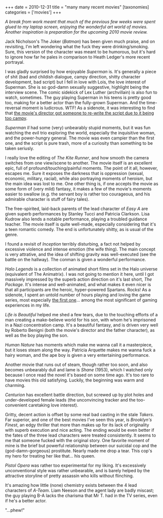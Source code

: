 +++
date = 2010-12-31
title = "many many recent movies"
[taxonomies]
categories = ['movies']
+++

*A break from work meant that much of the previous few weeks were spent
glued to my laptop screen, enjoying the wonderful art world of movies.
Another inspiration is preparation for the upcoming 2010 movie review.*

Jack Nicholson's The Joker (*Batman*) has been given much praise, and
on revisiting, I'm left wondering what the fuck they were
drinking/smoking. Sure, this version of the character was meant to be
humorous, but it's hard to ignore how far he pales in comparison to
Heath Ledger's more recent portrayal.

I was gladly surprised by how enjoyable *Superman* is. It's generally a
piece of shit (bad and childish dialogue, campy direction, shitty
character development, bad script) but I fell in love with Lois, the
love interest of Superman. She is so god-damn sexually suggestive,
highlight being the interview scene. The comic sidekick of Lex Luther
(archvillain) is also fun to watch, sometimes. The guy playing Superman
in his teens is pretty good too, making for a better actor than the
fully-grown Superman. And the time-reversal moment is ludicrous. WTF! As
a sidenote, it was interesting to find that [the movie's director got
someone to re-write the script due to it being too campy].

*Superman II* had some (very) unbearably stupid moments, but it was fun
watching the evil trio exploring the world, especially the inquisitive
woman, and the power-hungry general. The movie was even campier than the
first one, and the script is pure trash, more of a curiosity than
something to be taken seriusly.

I really love the editing of *The Kite Runner*, and how smooth the
camera switches from one view/scene to another. The movie itself is an
excellent epic, full of profound/touching/painful moments. The point of
it all, however, escapes me. Sure it exposes the darkness that is
oppression (sexual, economic, military, racial), while also portraying
moments of heroism, but the main idea was lost to me. One other thing
is, if one accepts the movie as some form of (very mild) fantasy, it
makes a few of the movie's moments easier to swallow (e.g. the servant
boy is rather too courageous, and his admirable character is stuff of
fairy tales).

The free-spirited, laid-back parents of the lead character of *Easy A*
are given superb performances by Stanley Tucci and Patricia Clarkson.
Lisa Kudrow also lends a notable performance, playing a troubled
guidance teacher. The movie itself is quite well-made, especially
considering that it's a teen romantic comedy. The end is unfortunately
shitty, as is usual of the genre.

I found a revisit of *Inception* terribly disturbing, a fact not helped
by excessive violence and intense emotion (the wife thing). The main
concept is very attrative, and the idea of shifting gravity was
well-executed (see the battle on the hallway). The conman is given a
wonderful performance.

*Halo Legends* is a collection of animated short films set in the Halo
universe (equivalent of The Animatrix). I was not going to mention it
here, until I got massively impressed by the superb action direction on
it's last short, *The Package*. It's intense and well-animated, and
what makes it even nicer is that all participants are the heroic,
hyper-powered Spartans. Rocks! As a sidenote, I spent an untold number
of hours playing and loving the game series, most especially [the first
one]... among the most significant of gaming experiences in my life.

*Life is Beautiful* helped me shed a few tears, due to the touching
efforts of a man creating a make-believe world for his son, with whom
he's imprisoned in a Nazi concentration camp. It's a beautiful
fantasy, and is driven very well by Roberto Benigni (both the movie's
director and the father character), as well as the boy playing the son.

*Human Nature* has moments which make me wanna call it a masterpiece,
but it loses steam along the way. Patricia Arquette makes me wanna fuck
a hairy woman, and the ape boy is given a very entertaining performance.

Another movie that runs out of steam, though rather too soon, and also
becomes unbearably dull and lame is *Shane* (1953), which I watched only
because I once read the novel it's based on some time ago. It's too
rare to have movies this old satisfying. Luckily, the beginning was warm
and charming.

*Centurion* has excellent battle direction, but screwed up by plot holes
and under-developed female leads (the unconvincing tracker and the
too-convenient caretaking love interest).

Gritty, decent action is offset by some real bad casting in the stale
*Takers*. Far superior, and one of the best movies I've seen this year,
is *Brooklyn's Finest*, an edgy thriller that more than makes up for
its lack of originality with superb execution and nice acting. The
ending would be even better if the fates of the three lead characters
were treated consistently. It seems to me that someone fucked with the
original story. One favorite moment of mine is the brief but powerful
relationship between our suicidal cop and the (god-damn-gorgeous)
prostitute. Nearly made me drop a tear. This cop's my hero for treating
her like that... his queen.

*Pistol Opera* was rather too experimental for my liking. It's
excessively unconventional style was rather unbearable, and is barely
helped by the attractive storyline of pretty assassin who kills without
flinching.

It's amazing how little (none) chemistry exists between the 4 lead
characters of *A-Team*. Liam Neeson and the agent lady are badly
miscast; the guy playing B-A lacks the charisma that Mr T. had in the TV
series, even if he's a better actor.

"...phew!"

  [the movie's director got someone to re-write the script due to it
  being too campy]: http://en.wikipedia.org/wiki/Superman_(film)
  [the first one]: http://en.wikipedia.org/wiki/Halo:_Combat_Evolved

